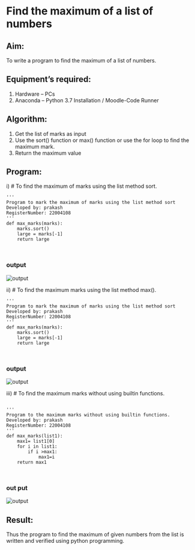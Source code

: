 # Find the maximum of a list of numbers
## Aim:
To write a program to find the maximum of a list of numbers.
## Equipment’s required:
1.	Hardware – PCs
2.	Anaconda – Python 3.7 Installation / Moodle-Code Runner
## Algorithm:
1.	Get the list of marks as input
2.	Use the sort() function or max() function or use the for loop to find the maximum mark.
3.	Return the maximum value
## Program:

i)	# To find the maximum of marks using the list method sort.
```
''' 
Program to mark the maximum of marks using the list method sort
Developed by: prakash
RegisterNumber: 22004108
'''
def max_marks(marks):
    marks.sort()
    large = marks[-1]
    return large



```
### output
![output](./o1.png)

ii)	# To find the maximum marks using the list method max().
```
''' 
Program to mark the maximum of marks using the list method sort
Developed by: prakash
RegisterNumber: 22004108
'''
def max_marks(marks):
    marks.sort()
    large = marks[-1]
    return large



```
### output
![output](./o2.png)

iii) # To find the maximum marks without using builtin functions.
```

''' 
Program to the maximum marks without using builtin functions.
Developed by: prakash
RegisterNumber: 22004108
'''
def max_marks(list1):
    max1= list1[0]
    for i in list1:
        if i >max1:
            max1=i
    return max1



```
### out put
![output](./o3.png)



## Result:
Thus the program to find the maximum of given numbers from the list is written and verified using python programming.
